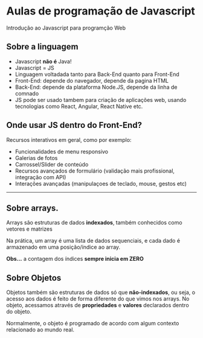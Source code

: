 # Aulas de programação de Javascript

Introdução ao Javascript para programção Web

## Sobre a linguagem

- Javascript **não é** Java!
- Javascript = JS
- Linguagem voltadada tanto para Back-End quanto para Front-End
- Front-End: depende do navegador, depende da pagina HTML
- Back-End: depende da plataforma Node.JS, depende da linha de comnado
- JS pode ser usado tambem para criação de aplicações web, usando tecnologias  como React, Angular, React Native etc.

## Onde usar JS dentro do Front-End?

Recursos interativos em geral, como por exemplo:

- Funcionalidades de menu responsivo
- Galerias de fotos
- Carrossel/Slider de conteúdo
- Recursos avançados de formulário (validação mais profissional, integração com API)
- Interações avançadas (manipulaçoes de teclado, mouse, gestos etc)

---

## Sobre arrays.

Arrays são estruturas de dados **indexados**, também conhecidos como vetores e matrizes

Na prática, um array é uma lista de dados sequenciais, e cada dado é armazenado em uma posição/índice ao array.

**Obs...** a contagem dos índices **sempre inicia em ZERO**

## Sobre Objetos

Objetos também são estruturas de dados só que **não-indexados**, ou seja, o acesso aos dados é feito de forma diferente do que vimos nos arrays. No objeto, acessamos através de **propriedades** e **valores** declarados dentro do objeto.

Normalmente, o objeto é programado de acordo com algum contexto relacionado ao mundo real.